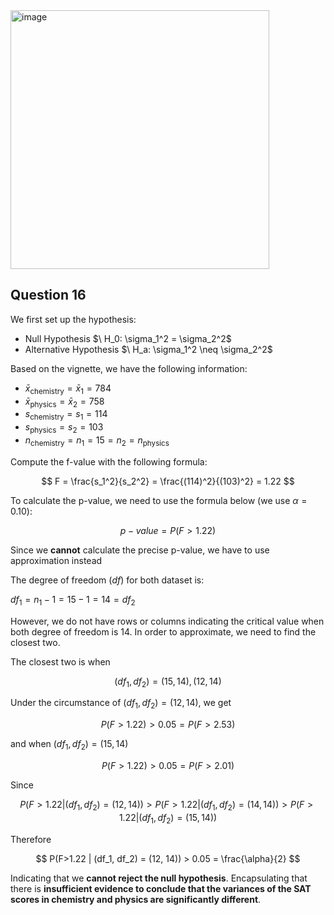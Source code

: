 <img width="414" alt="image" src="https://github.com/user-attachments/assets/7a93dd7e-1041-43a7-b346-ecfe5e5dc6ee" />

## Question 16

We first set up the hypothesis:
- Null Hypothesis $\ H_0: \sigma_1^2 = \sigma_2^2\$ 
- Alternative Hypothesis $\ H_a: \sigma_1^2 \neq \sigma_2^2\$

Based on the vignette, we have the following information:
- $\bar{x}_{\text{chemistry}} = \bar{x}_1 = 784$
- $\bar{x}_{\text{physics}} = \bar{x}_2 = 758$
- $s_{\text{chemistry}} = s_1 = 114$
- $s_{\text{physics}} = s_2 = 103$
- $n_{\text{chemistry}} = n_1 = 15 = n_2 = n_{\text{physics}}$

Compute the f-value with the following formula:

$$
F = \frac{s_1^2}{s_2^2} = \frac{(114)^2}{(103)^2} = 1.22
$$

To calculate the p-value, we need to use the formula below (we use $\alpha = 0.10$):

$$
p-value = P(F>1.22)
$$

Since we **cannot** calculate the precise p-value, we have to use approximation instead

The degree of freedom ($df$) for both dataset is:

$df_1 = n_1 - 1 = 15 - 1 = 14 = df_2$

However, we do not have rows or columns indicating the critical value when both degree of freedom is 14.
In order to approximate, we need to find the closest two.

The closest two is when 

$$
(df_1, df_2) = (15, 14), (12, 14)
$$

Under the circumstance of $(df_1, df_2) = (12, 14)$, we get 

$$
P(F>1.22) > 0.05 = P(F>2.53)
$$

and when  $(df_1, df_2) = (15, 14)$

$$
P(F>1.22) > 0.05 = P(F>2.01)
$$

Since

$$
P(F>1.22 | (df_1, df_2) = (12, 14)) > P(F>1.22 | (df_1, df_2) = (14, 14)) > P(F>1.22 | (df_1, df_2) = (15, 14))
$$

Therefore

$$
P(F>1.22 | (df_1, df_2) = (12, 14)) > 0.05 = \frac{\alpha}{2}
$$

Indicating that we **cannot reject the null hypothesis**. 
Encapsulating that there is **insufficient evidence to conclude that the variances of the SAT scores in chemistry and physics are significantly different**. 



